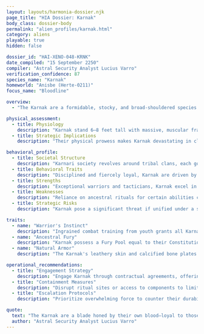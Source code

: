 ```yaml
---
layout: layouts/harmonia-dossier.njk
page_title: "HIA Dossier: Karnak"
body_class: dossier-body
permalink: "alien_profiles/karnak.html"
category: aliens
playable: true
hidden: false

dossier_id: "HAI-XENO-048-KRNK"
date_compiled: "15 September 2250"
compiler: "Astral Security Analyst Lucius Varro"
verification_confidence: 87
species_name: "Karnak"
homeworld: "Anisbe (Herte-0211)"
focus_name: "Bloodline"

overview:
  - "The Karnak are a formidable, stocky, and broad-shouldered species from the harsh, ash-strewn world of Anisba, marked by jagged mountains and deep-seated tribal rivalries. Shaped by centuries of clan warfare, they embody disciplined ferocity, guided by a cultural code that venerates loyalty, vengeance, and honor. Known as 'Karnari' in plural, derogatory terms such as 'Ash-Dogs' or 'Bone-Biters' are ill-advised, often provoking violent retribution. Their transition to professional mercenaries and traders has extended their influence across the sector. Harmonia Astralis views the Karnak as exceptional warriors for hire, but their capacity for organized resistance and unrelenting vendettas poses a significant threat if loyalty is mishandled."

physical_assessment:
  - title: Physiology
    description: "Karnak stand 6–8 feet tall with massive, muscular frames supported by dense skeletal structures. Their ashen gray to earthy brown skin is leathery and armor-like, often reinforced by calcified bone plates across the arms, chest, and face, sometimes exposed and ornamented with carvings or stains to signify strength or lineage. Enlarged lower canines protrude as tusk-like teeth, occasionally capped with metal in martial clans, enhancing their intimidating presence."
  - title: Strategic Implications
    description: "Their physical prowess makes Karnak devastating in close combat, with natural armor and strength enabling dominance in unarmored or melee scenarios. Their size and bone structure require heavy weaponry for effective neutralization. Low-tech environments amplify their threat due to innate defenses, though advanced weaponry can exploit gaps in their resilience."

behavioral_profile:
  - title: Societal Structure
    description: "Karnari society revolves around tribal clans, each governed by a code of honor and martial tradition. Loyalty to clan and ancestors supersedes external allegiances, with warbands forming tight-knit units that operate as both family and fighting force. Their mercenary activities have expanded this structure across the sector without diminishing clan cohesion."
  - title: Behavioral Traits
    description: "Disciplined and fiercely loyal, Karnak are driven by honor and vengeance. They respond poorly to perceived disrespect or betrayal, with grudges often escalating to clan-wide conflicts. Their professional demeanor as mercenaries masks a volatile temperament when provoked."
  - title: Strengths
    description: "Exceptional warriors and tacticians, Karnak excel in high-intensity combat and disciplined operations. Their ability to function as cohesive units makes them ideal for coordinated assaults or defense, with natural armor enhancing resilience in diverse environments."
  - title: Weaknesses
    description: "Reliance on ancestral rituals for certain abilities can be disrupted by denying access to ritual components or locations. Zero-gravity environments slightly impair coordination due to their massive frames, though less severely than other species. Their rigid honor code can be manipulated to provoke internal strife."
  - title: Strategic Risks
    description: "Karnak pose a significant threat if unified under a single cause, capable of forming warbands that could challenge Harmonian outposts. Their mercenary nature makes them susceptible to financial inducements, but betrayal risks long-term retaliation. Monitor inter-clan communications for signs of unification or large-scale contracts."

traits:
  - name: "Warrior's Instinct"
    description: "Ingrained combat training from youth grants all Karnak a +1 bonus to their Attack Bonus, regardless of class. This universal martial proficiency ensures that even non-combatant Karnak, such as scholars or engineers, are capable fighters, making them unpredictable and dangerous in any confrontation."
  - name: "Ancestral Fury"
    description: "Karnak possess a Fury Pool equal to their Constitution modifier (minimum 1). As an instant action, they may spend 1 point to reroll a failed hit, saving throw, or physical skill check, declared immediately after the failure without knowing the outcome. If the reroll fails, they suffer 1 psychic damage that bypasses armor, representing ancestral disapproval. Fury points regenerate after a full night's rest or a one-hour Anisban ritual (requiring elements like fire, drummers, sacrifices, moonlight, or specific locations, varying by tribe). Rituals may only be performed once daily to avoid ancestral displeasure."
  - name: "Natural Armor"
    description: "The Karnak's leathery skin and calcified bone plates provide an innate Armor Class of 12 plus their Constitution modifier (rounded up, minimum 0), active even when unarmored. This does not stack with worn armor; use the higher AC value."

operational_recommendations:
  - title: "Engagement Strategy"
    description: "Engage Karnak through contractual agreements, offering substantial resources to secure loyalty. Frame partnerships as honorable alliances to align with their cultural values and ensure compliance."
  - title: "Containment Measures"
    description: "Disrupt ritual sites or access to components to limit their Ancestral Fury capabilities. Deploy in high-combat scenarios to leverage their strengths, but introduce internal provocations to fracture clan unity in zero-gravity environments."
  - title: "Escalation Protocols"
    description: "Prioritize overwhelming force to counter their durability and coordination, targeting leadership to disrupt clan cohesion. Avoid direct conflict unless clan mobilizations exceed critical thresholds (approximately 500 individuals), as their sustained resistance requires strategic isolation or heavy weaponry."

quote:
  text: "The Karnak are a blade honed by their own blood—loyal to those who pay in honor, lethal to those who cross them."
  author: "Astral Security Analyst Lucius Varro"
---
```

